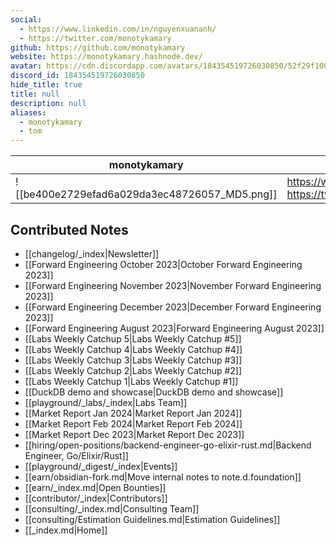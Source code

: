 ```yaml
---
social: 
  - https://www.linkedin.com/in/nguyenxuananh/
  - https://twitter.com/monotykamary
github: https://github.com/monotykamary
website: https://monotykamary.hashnode.dev/
avatar: https://cdn.discordapp.com/avatars/184354519726030850/52f29f100864cb28552e935aaa4ad7f0
discord_id: 184354519726030850
hide_title: true
title: null
description: null
aliases: 
  - monotykamary
  - tom
---
```

<div class="profile"/>

| monotykamary                                                                                               | contact                                                                        |
| ---------------------------------------------------------------------------------------------------------- | ------------------------------------------------------------------------------ |
| ![[be400e2729efad6a029da3ec48726057_MD5.png]]| https://www.linkedin.com/in/nguyenxuananh/<br>https://twitter.com/monotykamary |

## Contributed Notes

- [[changelog/_index|Newsletter]]
- [[Forward Engineering October 2023|October Forward Engineering 2023]]
- [[Forward Engineering November 2023|November Forward Engineering 2023]]
- [[Forward Engineering December 2023|December Forward Engineering 2023]]
- [[Forward Engineering August 2023|Forward Engineering August 2023]]
- [[Labs Weekly Catchup 5|Labs Weekly Catchup #5]]
- [[Labs Weekly Catchup 4|Labs Weekly Catchup #4]]
- [[Labs Weekly Catchup 3|Labs Weekly Catchup #3]]
- [[Labs Weekly Catchup 2|Labs Weekly Catchup #2]]
- [[Labs Weekly Catchup 1|Labs Weekly Catchup #1]]
- [[DuckDB demo and showcase|DuckDB demo and showcase]]
- [[playground/_labs/_index|Labs Team]]
- [[Market Report Jan 2024|Market Report Jan 2024]]
- [[Market Report Feb 2024|Market Report Feb 2024]]
- [[Market Report Dec 2023|Market Report Dec 2023]]
- [[hiring/open-positions/backend-engineer-go-elixir-rust.md|Backend Engineer, Go/Elixir/Rust]]
- [[playground/_digest/_index|Events]]
- [[earn/obsidian-fork.md|Move internal notes to note.d.foundation]]
- [[earn/_index.md|Open Bounties]]
- [[contributor/_index|Contributors]]
- [[consulting/_index.md|Consulting Team]]
- [[consulting/Estimation Guidelines.md|Estimation Guidelines]]
- [[_index.md|Home]]